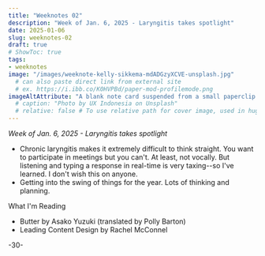 ```yaml
---
title: "Weeknotes 02"
description: "Week of Jan. 6, 2025 - Laryngitis takes spotlight"
date: 2025-01-06
slug: weeknotes-02
draft: true
# ShowToc: true
tags:
- weeknotes
image: "/images/weeknote-kelly-sikkema-mdADGzyXCVE-unsplash.jpg"
  # can also paste direct link from external site
  # ex. https://i.ibb.co/K0HVPBd/paper-mod-profilemode.png
imageAltAttribute: "A blank note card suspended from a small paperclip attached to a black and white colored string. Photo by Kelly Sikkema on Unsplash."
  # caption: "Photo by UX Indonesia on Unsplash"
  # relative: false # To use relative path for cover image, used in hugo Page-bundles
---
```


_Week of Jan. 6, 2025 - Laryngitis takes spotlight_

* Chronic laryngitis makes it extremely difficult to think straight. You want to participate in meetings but you can't. At least, not vocally. But listening and typing a response in real-time is very taxing--so I've learned. I don't wish this on anyone.
* Getting into the swing of things for the year. Lots of thinking and planning.

What I'm Reading
* Butter by Asako Yuzuki (translated by Polly Barton)
* Leading Content Design by Rachel McConnel

-30-
